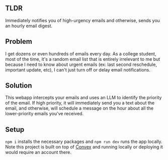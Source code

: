 ## TLDR
Immediately notifies you of high-urgency emails and otherwise, sends you an hourly email digest.

## Problem
I get dozens or even hundreds of emails every day. As a college student, most of the time, it's a random email list that is entirely irrelevant to me but because I need to know about urgent emails (ex: last second reschedule, important update, etc), I can't just turn off or delay email notifications.

## Solution
This webapp intercepts your emails and uses an LLM to identify the priority of the email. If high priority, it will immediately send you a text about the email, and otherwise, will schedule a message on the hour about all the lower-priority emails you've received.

## Setup
`npm i` installs the necessary packages and `npm run dev` runs the app locally. Note this project is built on top of [Convex](https://www.convex.dev/) and running locally or deploying it would require an account there.